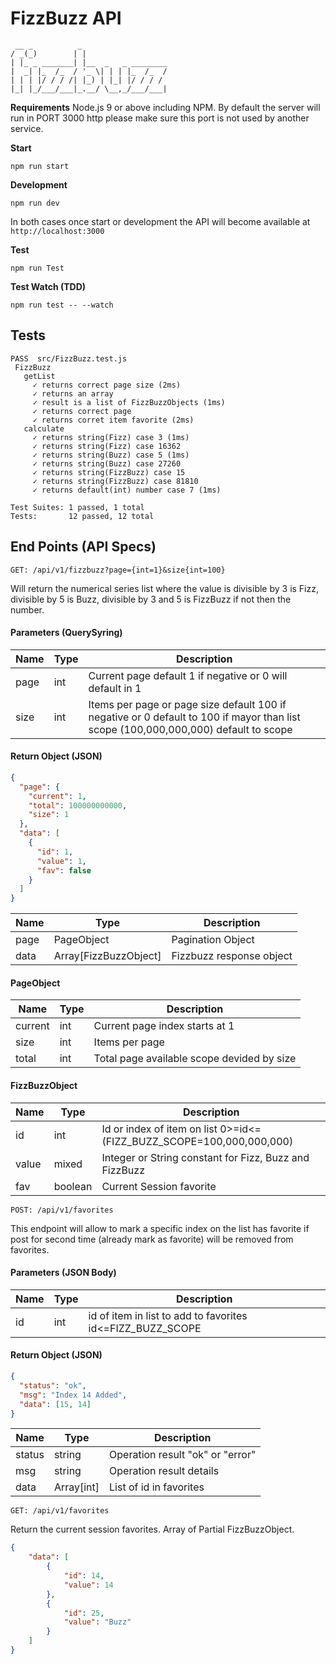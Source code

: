 # FizzBuzz API
```
 __ _          _                   
/ _(_)        | |                  
| |_ _ _______| |__  _   _ ________
|  _| |_  /_  / '_ \| | | |_  /_  /
| | | |/ / / /| |_) | |_| |/ / / /
|_| |_/___/___|_.__/ \__,_/___/___|
```

**Requirements**
Node.js 9 or above including NPM.
By default the server will run in PORT 3000 http please make sure this port is not used by another service. 

**Start**

```
npm run start
```

**Development**

```
npm run dev
```

In both cases once start or development the API will become available at `http://localhost:3000`

**Test**

```
npm run Test
```

**Test Watch (TDD)**

```
npm run test -- --watch
```

## Tests

```
PASS  src/FizzBuzz.test.js
 FizzBuzz
   getList
     ✓ returns correct page size (2ms)
     ✓ returns an array
     ✓ result is a list of FizzBuzzObjects (1ms)
     ✓ returns correct page
     ✓ returns corret item favorite (2ms)
   calculate
     ✓ returns string(Fizz) case 3 (1ms)
     ✓ returns string(Fizz) case 16362
     ✓ returns string(Buzz) case 5 (1ms)
     ✓ returns string(Buzz) case 27260
     ✓ returns string(FizzBuzz) case 15
     ✓ returns string(FizzBuzz) case 81810
     ✓ returns default(int) number case 7 (1ms)

Test Suites: 1 passed, 1 total
Tests:       12 passed, 12 total
```

## End Points (API Specs)

```
GET: /api/v1/fizzbuzz?page={int=1}&size{int=100}
```

Will return the numerical series list where the value is divisible by 3 is Fizz, divisible by 5 is Buzz, divisible by 3 and 5 is FizzBuzz if not then the number.

#### Parameters (QuerySyring)

| Name | Type | Description                                                                                                                         |
| ---- | ---- | ----------------------------------------------------------------------------------------------------------------------------------- |
| page | int  | Current page default 1 if negative or 0 will default in 1                                                                           |
| size | int  | Items per page or page size default 100 if negative or 0 default to 100 if mayor than list scope (100,000,000,000) default to scope |

#### Return Object (JSON)

```json
{
  "page": {
    "current": 1,
    "total": 100000000000,
    "size": 1
  },
  "data": [
    {
      "id": 1,
      "value": 1,
      "fav": false
    }
  ]
}
```

| Name | Type                  | Description              |
| ---- | --------------------- | ------------------------ |
| page | PageObject            | Pagination Object        |
| data | Array[FizzBuzzObject] | Fizzbuzz response object |

#### PageObject

| Name    | Type | Description                                |
| ------- | ---- | ------------------------------------------ |
| current | int  | Current page index starts at 1             |
| size    | int  | Items per page                             |
| total   | int  | Total page available scope devided by size |

#### FizzBuzzObject

| Name  | Type    | Description                                                          |
| ----- | ------- | -------------------------------------------------------------------- |
| id    | int     | Id or index of item on list 0>=id<=(FIZZ_BUZZ_SCOPE=100,000,000,000) |
| value | mixed   | Integer or String constant for Fizz, Buzz and FizzBuzz               |
| fav   | boolean | Current Session favorite                                             |

```
POST: /api/v1/favorites
```

This endpoint will allow to mark a specific index on the list has favorite if post for second time (already mark as favorite) will be removed from favorites.

#### Parameters (JSON Body)

| Name | Type | Description                                                |
| ---- | ---- | ---------------------------------------------------------- |
| id   | int  | id of item in list to add to favorites id<=FIZZ_BUZZ_SCOPE |

#### Return Object (JSON)

```json
{
  "status": "ok",
  "msg": "Index 14 Added",
  "data": [15, 14]
}
```

| Name   | Type       | Description                      |
| ------ | ---------- | -------------------------------- |
| status | string     | Operation result "ok" or "error" |
| msg    | string     | Operation result details         |
| data   | Array[int] | List of id in favorites          |

```
GET: /api/v1/favorites
```
Return the current session favorites. Array of Partial FizzBuzzObject.
```json
{
    "data": [
        {
            "id": 14,
            "value": 14
        },
        {
            "id": 25,
            "value": "Buzz"
        }
    ]
}
```
